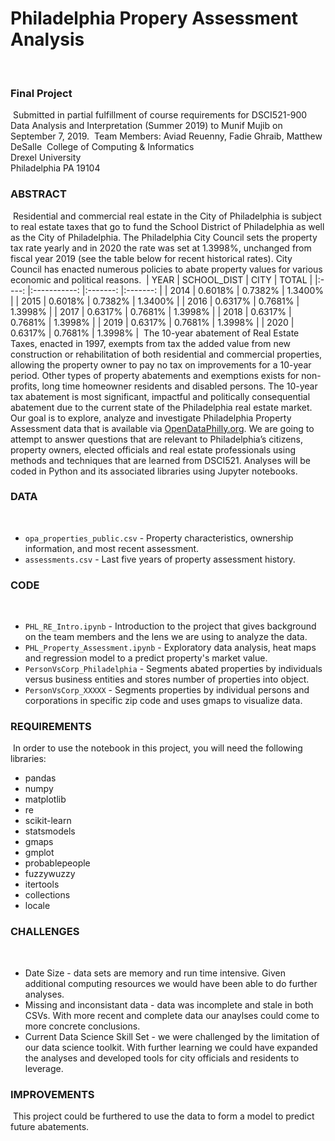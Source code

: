 # Philadelphia Propery Assessment Analysis
​
### Final Project
​
Submitted in partial fulfillment of course requirements for DSCI521-900 Data Analysis and Interpretation (Summer 2019) to Munif Mujib on September 7, 2019.
​
Team Members: Aviad Reuenny, Fadie Ghraib, Matthew DeSalle
​
College of Computing & Informatics<br>
Drexel University<br>
Philadelphia PA 19104
​
### ABSTRACT
​
Residential and commercial real estate in the City of Philadelphia is subject to real estate taxes that go to fund the School District of Philadelphia as well as the City of Philadelphia. The Philadelphia City Council sets the property tax rate yearly and in 2020 the rate was set at 1.3998%, unchanged from fiscal year 2019 (see the table below for recent historical rates). City Council has enacted numerous policies to abate property values for various economic and political reasons. 
​
| YEAR  | SCHOOL_DIST   |   CITY    |  TOTAL    |
|:----: |:-----------:  |:-------:  |:-------:  |
| 2014  | 0.6018%       | 0.7382%   | 1.3400%   |
| 2015  | 0.6018%       | 0.7382%   | 1.3400%   |
| 2016  | 0.6317%       | 0.7681%   | 1.3998%   |
| 2017  | 0.6317%       | 0.7681%   | 1.3998%   |
| 2018  | 0.6317%       | 0.7681%   | 1.3998%   |
| 2019  | 0.6317%       | 0.7681%   | 1.3998%   |
| 2020  | 0.6317%       | 0.7681%   | 1.3998%   |
​
The 10-year abatement of Real Estate Taxes, enacted in 1997, exempts from tax the added value from new construction or rehabilitation of both residential and commercial properties, allowing the property owner to pay no tax on improvements for a 10-year period. Other types of property abatements and exemptions exists for non-profits, long time homeowner residents and disabled persons.  The 10-year tax abatement is most significant, impactful and politically consequential abatement due to the current state of the Philadelphia real estate market.
​
Our goal is to explore, analyze and investigate Philadelphia Property Assessment data that is available via [OpenDataPhilly.org](https://www.opendataphilly.org/). We are going to attempt to answer questions that are relevant to Philadelphia’s citizens, property owners, elected officials and real estate professionals using methods and techniques that are learned from DSCI521. Analyses will be coded in Python and its associated libraries using Jupyter notebooks. 
​
### DATA
​
- `opa_properties_public.csv` - Property characteristics, ownership information, and most recent assessment.
- `assessments.csv` - Last five years of property assessment history.
​
### CODE
​
- `PHL_RE_Intro.ipynb` - Introduction to the project that gives background on the team members and the lens we are using to analyze the data.
- `PHL_Property_Assessment.ipynb` - Exploratory data analysis, heat maps and regression model to a predict property's market value.
- `PersonVsCorp_Philadelphia` - Segments abated properties by individuals versus business entities and stores number of properties into object.
- `PersonVsCorp_XXXXX` - Segments properties by individual persons and corporations in specific zip code and uses gmaps to visualize data.
​
​
### REQUIREMENTS
​
In order to use the notebook in this project, you will need the following libraries:
​
- pandas
- numpy
- matplotlib
- re
- scikit-learn
- statsmodels
- gmaps
- gmplot
- probablepeople
- fuzzywuzzy
- itertools
- collections
- locale
​
### CHALLENGES
​
- Date Size - data sets are memory and run time intensive. Given additional computing resources we would have been able to do further analyses.
- Missing and inconsistant data - data was incomplete and stale in both CSVs. With more recent and complete data our anaylses could come to more concrete conclusions.
- Current Data Science Skill Set - we were challenged by the limitation of our data science toolkit. With further learning we could have expanded the analyses and developed tools for city officials and residents to leverage.
​
### IMPROVEMENTS
​
This project could be furthered to use the data to form a model to predict future abatements.